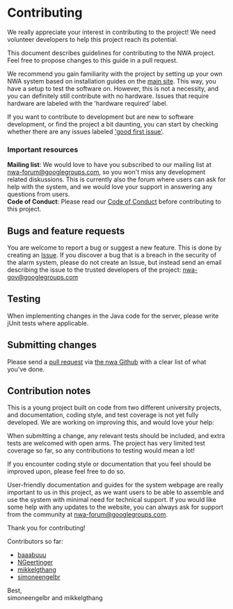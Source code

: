 # Contributing

We really appreciate your interest in contributing to the project! We need volunteer developers to help this project reach its potential.

This document describes guidelines for contributing to the NWA project. Feel free to propose changes to this guide in a pull request. 

We recommend you gain familiarity with the project by setting up your own NWA system based on installation guides on the [main site](https://nwa-site.herokuapp.com/). This way, you have a setup to test the software on. However, this is not a necessity, and you can definitely still contribute with no hardware. Issues that require hardware are labeled with the 'hardware required' label.

If you want to contribute to development but are new to software development, or find the project a bit daunting, you can start by checking whether there are any issues labeled ['good first issue'](https://github.com/neighborhood-watch-alarm/nwa/labels/good%20first%20issue).

### Important resources
**Mailing list**: We would love to have you subscribed to our mailing list at nwa-forum@googlegroups.com, so you won't miss any development related diskussions. This is currently also the forum where users can ask for help with the system, and we would love your support in answering any questions from users.</br>
**Code of Conduct**: Please read our [Code of Conduct](https://github.com/neighborhood-watch-alarm/nwa/blob/master/CODE_OF_CONDUCT.md) before contributing to this project. 

## Bugs and feature requests
You are welcome to report a bug or suggest a new feature. This is done by creating an [Issue](https://help.github.com/en/enterprise/2.15/user/articles/creating-an-issue).
If you discover a bug that is a breach in the security of the alarm system, please do not create an Issue, but instead send an email describing the issue to the trusted developers of the project: nwa-gov@googlegroups.com

## Testing
When implementing changes in the Java code for the server, please write jUnit tests where applicable.

## Submitting changes
Please send a [pull request](https://docs.github.com/en/github/collaborating-with-issues-and-pull-requests/about-pull-requests) via [the nwa Github](https://github.com/simoneengelbr/nwa/pulls) with a clear list of what you've done.

## Contribution notes
This is a young project built on code from two different university projects, and documentation, coding style, and test coverage is not yet fully developed. We are working on improving this, and would love your help:

When submitting a change, any relevant tests should be included, and extra tests are welcomed with open arms. The project has very limited test coverage so far, so any contributions to testing would mean a lot!

If you encounter coding style or documentation that you feel should be improved upon, please feel free to do so.

User-friendly documentation and guides for the system webpage are really important to us in this project, as we want users to be able to assemble and use the system with minimal need for technical support. If you would like some help with any updates to the website, you can always ask for support from the community at nwa-forum@googlegroups.com.

Thank you for contributing!

Contributors so far:
- [baaabuuu](https://github.com/baaabuuu)
- [NGeertinger](https://github.com/NGeertinger)
- [mikkelgthang](https://github.com/mikkelgthang)
- [simoneengelbr](https://github.com/simoneengelbr)

Best, </br>
simoneengelbr and mikkelgthang
